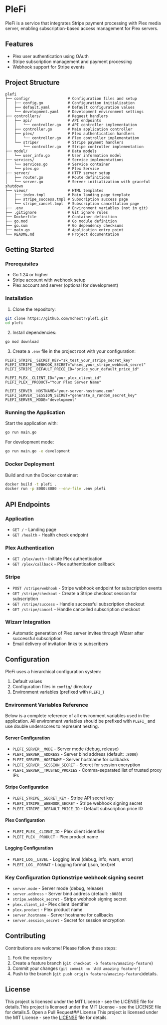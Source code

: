 # PleFi

PleFi is a service that integrates Stripe payment processing with Plex media server, enabling subscription-based access management for Plex servers.

## Features

- Plex user authentication using OAuth
- Stripe subscription management and payment processing
- Webhook support for Stripe events

## Project Structure

```
plefi
├── config/                 # Configuration files and setup
│   ├── config.go           # Configuration initialization
│   ├── default.yaml        # Default configuration values
│   └── development.yaml    # Development environment settings
├── controllers/            # Request handlers
│   ├── api/                # API endpoints
│   │   └── controller.go   # API controller implementation
│   ├── controller.go       # Main application controller
│   ├── plex/               # Plex authentication handlers
│   │   └── controller.go   # Plex controller implementation
│   └── stripe/             # Stripe payment handlers
│       └── controller.go   # Stripe controller implementation
├── model/                  # Data models
│   └── user_info.go        # User information model
├── services/               # Service implementations
│   └── services.go         # Service container
│   └── plex.go             # Plex Service
├── server/                 # HTTP server setup
│   ├── router.go           # Route definitions
│   └── server.go           # Server initialization with graceful shutdown
├── views/                  # HTML templates
│   ├── index.tmpl          # Main landing page template
│   ├── stripe_success.tmpl # Subscription success page
│   └── stripe_cancel.tmpl  # Subscription cancellation page
├── .env                    # Environment variables (not in git)
├── .gitignore              # Git ignore rules
├── Dockerfile              # Container definition
├── go.mod                  # Go module definition
├── go.sum                  # Go dependency checksums
├── main.go                 # Application entry point
└── README.md               # Project documentation
```

## Getting Started

### Prerequisites

- Go 1.24 or higher
- Stripe account with webhook setup
- Plex account and server (optional for development)

### Installation

1. Clone the repository:

```bash
git clone https://github.com/mchestr/plefi.git
cd plefi
```

2. Install dependencies:

```bash
go mod download
```

3. Create a `.env` file in the project root with your configuration:

```
PLEFI_STRIPE__SECRET_KEY="sk_test_your_stripe_secret_key"
PLEFI_STRIPE__WEBHOOK_SECRET="whsec_your_stripe_webhook_secret"
PLEFI_STRIPE__DEFAULT_PRICE_ID="price_your_default_price_id"

PLEFI_PLEX__CLIENT_ID="your_plex_client_id"
PLEFI_PLEX__PRODUCT="Your Plex Server Name"

PLEFI_SERVER__HOSTNAME="your-server-hostname.com"
PLEFI_SERVER__SESSION_SECRET="generate_a_random_secret_key"
PLEFI_SERVER__MODE="development"
```

### Running the Application

Start the application with:

```bash
go run main.go
```

For development mode:

```bash
go run main.go -e development
```

### Docker Deployment

Build and run the Docker container:

```bash
docker build -t plefi .
docker run -p 8080:8080 --env-file .env plefi
```

## API Endpoints

### Application

- `GET /` - Landing page
- `GET /health` - Health check endpoint

### Plex Authentication

- `GET /plex/auth` - Initiate Plex authentication
- `GET /plex/callback` - Plex authentication callback

### Stripe

- `POST /stripe/webhook` - Stripe webhook endpoint for subscription events
- `GET /stripe/checkout` - Create a Stripe checkout session for subscription
- `GET /stripe/success` - Handle successful subscription checkout
- `GET /stripe/cancel` - Handle cancelled subscription checkout

### Wizarr Integration

- Automatic generation of Plex server invites through Wizarr after successful subscription
- Email delivery of invitation links to subscribers

## Configuration

PleFi uses a hierarchical configuration system:

1. Default values
2. Configuration files in `config/` directory
3. Environment variables (prefixed with `PLEFI_`)

### Environment Variables Reference

Below is a complete reference of all environment variables used in the application. All environment variables should be prefixed with `PLEFI_` and use double underscores to represent nesting.

#### Server Configuration
- `PLEFI_SERVER__MODE` - Server mode (debug, release)
- `PLEFI_SERVER__ADDRESS` - Server bind address (default: `:8080`)
- `PLEFI_SERVER__HOSTNAME` - Server hostname for callbacks
- `PLEFI_SERVER__SESSION_SECRET` - Secret for session encryption
- `PLEFI_SERVER__TRUSTED_PROXIES` - Comma-separated list of trusted proxy IPs

#### Stripe Configuration
- `PLEFI_STRIPE__SECRET_KEY` - Stripe API secret key
- `PLEFI_STRIPE__WEBHOOK_SECRET` - Stripe webhook signing secret
- `PLEFI_STRIPE__DEFAULT_PRICE_ID` - Default subscription price ID

#### Plex Configuration
- `PLEFI_PLEX__CLIENT_ID` - Plex client identifier
- `PLEFI_PLEX__PRODUCT` - Plex product name

#### Logging Configuration
- `PLEFI_LOG__LEVEL` - Logging level (debug, info, warn, error)
- `PLEFI_LOG__FORMAT` - Logging format (json, text)ret

### Key Configuration Optionstripe webhook signing secret
- `server.mode` - Server mode (debug, release)
- `server.address` - Server bind address (default: `:8080`)
- `stripe.webhook_secret` - Stripe webhook signing secret
- `plex.client_id` - Plex client identifier
- `plex.product` - Plex product name
- `server.hostname` - Server hostname for callbacks
- `server.session_secret` - Secret for session encryption

## Contributing

Contributions are welcome! Please follow these steps:

1. Fork the repository
2. Create a feature branch (`git checkout -b feature/amazing-feature`)
3. Commit your changes (`git commit -m 'Add amazing feature'`)
4. Push to the branch (`git push origin feature/amazing-feature`)details.

## License

This project is licensed under the MIT License - see the LICENSE file for details.This project is licensed under the MIT License - see the LICENSE file for details.5. Open a Pull Request## License
This project is licensed under the MIT License - see the [LICENSE](LICENSE) file for details.
